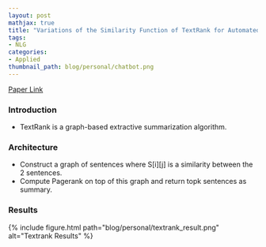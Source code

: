 ```yaml
---
layout: post
mathjax: true
title: "Variations of the Similarity Function of TextRank for Automated Summarization"
tags:
- NLG
categories:
- Applied
thumbnail_path: blog/personal/chatbot.png
---
```


[Paper Link](https://arxiv.org/pdf/1602.03606.pdf)

### Introduction

- TextRank is a graph-based extractive summarization algorithm.

### Architecture

- Construct a graph of sentences where S[i][j] is a similarity between the 2 sentences.
- Compute Pagerank on top of this graph and return topk sentences as summary.


### Results

{% include figure.html path="blog/personal/textrank_result.png" alt="Textrank Results" %}